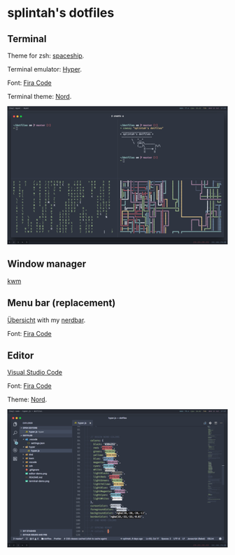 # splintah's dotfiles

## Terminal
Theme for zsh: [spaceship](https://github.com/denysdovhan/spaceship-zsh-theme).

Terminal emulator: [Hyper](https://hyper.is).

Font: [Fira Code](https://github.com/tonsky/FiraCode)

Terminal theme: [Nord](https://github.com/arcticicestudio/nord-hyper).

![Terminal demo](/terminal-demo.png)

## Window manager

[kwm](https://github.com/koekeishiya/kwm)

## Menu bar (replacement)

[Übersicht](http://tracesof.net/uebersicht/) with my [nerdbar](https://github.com/splintah/nerdbar.widget).

Font: [Fira Code](https://github.com/tonsky/FiraCode)

## Editor

[Visual Studio Code](https://code.visualstudio.com)

Font: [Fira Code](https://github.com/tonsky/FiraCode)

Theme: [Nord](https://github.com/arcticicestudio/nord-visual-studio-code).

![Editor demo](/editor-demo.png)
